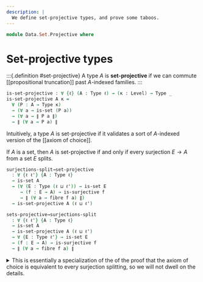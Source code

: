 ```yaml
---
description: |
  We define set-projective types, and prove some taboos.
---
```

<!--
```agda
open import 1Lab.Classical
open import 1Lab.Prelude

open import Data.Dec
open import Data.Fin

open import Meta.Invariant
```
-->
```agda
module Data.Set.Projective where
```

# Set-projective types

<!--
```agda
private variable
  ℓ ℓ' ℓ'' : Level
```
-->

:::{.definition #set-projective}
A type $A$ is **set-projective** if we can commute [[propositional truncation]]
past $A$-indexed families.
:::

```agda
is-set-projective : ∀ {ℓ} (A : Type ℓ) → (κ : Level) → Type _
is-set-projective A κ =
  ∀ (P : A → Type κ)
  → (∀ a → is-set (P a))
  → (∀ a → ∥ P a ∥)
  → ∥ (∀ a → P a) ∥
```

Intuitively, a type $A$ is set-projective if it validates a sort of
$A$-indexed version of the [[axiom of choice]].

If $A$ is a set, then $A$ is set-projective if and only if every
surjection $E \to A$ from a set $E$ splits.

```agda
surjections-split→set-projective
  : ∀ {ℓ ℓ'} {A : Type ℓ}
  → is-set A
  → (∀ (E : Type (ℓ ⊔ ℓ')) → is-set E
     → (f : E → A) → is-surjective f
     → ∥ (∀ a → fibre f a) ∥)
  → is-set-projective A (ℓ ⊔ ℓ')

sets-projective→surjections-split
  : ∀ {ℓ ℓ'} {A : Type ℓ}
  → is-set A
  → is-set-projective A (ℓ ⊔ ℓ')
  → ∀ {E : Type ℓ'} → is-set E
  → (f : E → A) → is-surjective f
  → ∥ (∀ a → fibre f a) ∥
```

<details>
<summary>This is essentially a specialization of the of the proof that
the axiom of choice is equivalent to every surjection splitting, so we
will not dwell on the details.
</summary>
```agda
surjections-split→set-projective {A = A} A-set surj-split P P-set ∥P∥ =
  ∥-∥-map
    (Equiv.to (Π-cod≃ (Fibre-equiv P)))
    (surj-split (Σ[ x ∈ A ] (P x)) (Σ-is-hlevel 2 A-set P-set) fst λ x →
      ∥-∥-map (Equiv.from (Fibre-equiv P x)) (∥P∥ x))

sets-projective→surjections-split A-set A-pro E-set f =
  A-pro (fibre f) (λ x → fibre-is-hlevel 2 E-set A-set f x)
```
</details>

## Closure of set-projectivity

Set-projective types are closed under Σ-types. Suppose that $A : \ty$ is a
set-projective type, and that $B : A \to \ty$ is a family of set-projective
types, and let $P : \Sigma\ A\ B \to \set$ be a family of merely inhabited sets.
Note that $(b : B(a)) \to P(a, b)$ is a $B(a)$-indexed family of merely
inhabited sets for every $a$, so its product must also be inhabited by projectivity
of $B(a)$. Moreover, $A$ is also projective, so $(a : A) \to (b : B(a)) \to P(a, b)$
is also merely inhabited, as $(b : B(a)) \to P(a, b)$ is an $A$-indexed family of
merely inhabited sets. We can then uncurry this family to finish the proof.

```agda
Σ-set-projective
  : ∀ {A : Type ℓ} {B : A → Type ℓ'}
  → is-set-projective A (ℓ' ⊔ ℓ'')
  → (∀ a → is-set-projective (B a) ℓ'')
  → is-set-projective (Σ[ a ∈ A ] B a) ℓ''
Σ-set-projective {A = A} {B = B} A-pro B-pro P P-set ∥P∥ = do
  ∥-∥-map uncurry $
    A-pro (λ a → ((b : B a) → P (a , b))) (λ a → Π-is-hlevel 2 λ b → P-set (a , b)) λ a →
    B-pro a (λ b → P (a , b)) (λ b → P-set (a , b)) λ b → ∥P∥ (a , b)
```

Moreover, set-projective types are stable under retracts. Suppose that
we have $f : A \to B, g : B \to A$ with $f \circ g = \id$ with $A$ set-projective,
and let $P : B \to \set$ be a family of merely inhabited sets. We can
precompose $P$ with $f$ to obtain an $A$-indexed family of sets whose
product $\Pi (a : A) \to P(f(a))$ must be inhabited via projectivity of $A$.
Moreover, we can precompose again with $g$ to see that $\Pi (b : B) \to P(f(g(b)))$
is merely inhabited. Finally, $f(g(b)) = b$, so $\Pi (b : B) \to P(b)$ is
merely inhabited.

```agda
retract→set-projective
  : ∀ {A : Type ℓ} {B : Type ℓ'}
  → (f : A → B) (g : B → A)
  → is-left-inverse f g
  → is-set-projective A ℓ''
  → is-set-projective B ℓ''
retract→set-projective {A = A} {B = B} f g retract A-pro P P-set ∥P∥ =
  ∥-∥-map (λ k b → subst P (retract b) (k (g b)))
    (A-pro (P ∘ f) (P-set ∘ f) (∥P∥ ∘ f))
```

This gives us a nice proof that set-projectivity is stable under equivalence.

```agda
Equiv→set-projective
  : ∀ {A : Type ℓ} {B : Type ℓ'}
  → A ≃ B
  → is-set-projective A ℓ''
  → is-set-projective B ℓ''
Equiv→set-projective f A-pro =
  retract→set-projective (Equiv.to f) (Equiv.from f) (Equiv.ε f) A-pro
```

By the theorem of [[finite choice]], finite sets are projective.

```agda
Fin-set-projective : ∀ {n} → is-set-projective (Fin n) ℓ
Fin-set-projective {n = n} P P-set ∥P∥ = finite-choice n ∥P∥

finite→set-projective
  : {A : Type ℓ}
  → Finite A
  → is-set-projective A ℓ'
finite→set-projective finite =
  rec! (λ enum → Equiv→set-projective (enum e⁻¹) Fin-set-projective)
    (enumeration finite)
```

## Taboos

As it turns out, the finite types are the *only* types that are projective
constructively! The general sketch of the taboo is that it is consistent that:

1. Propositions are projective.
2. Every infinite set admits an injection from `Nat`{.Agda}. In other
  words, every infinite set is Dedekind-infinite.
3. Countable choice fails (IE: the natural numbers are not set-projective).

The existence of such a model is out of scope for this page, so we will
focus our attention on the internal portion of the argument. In particular,
we will prove that if propositions are set-projective, then the existence of an
Dedekind-infinite set-projective type implies countable choice.

First, note that if propositions are set-projective, then the [[image]] of
every function into a set-projective type is itself set-projective. This
follows directly from the definition of images, along with closure of
projectives under `Σ`{.Agda}.

```agda
module _
  (props-projective : ∀ {ℓ ℓ'} → (A : Type ℓ) → is-prop A → is-set-projective A ℓ')
  where

  props-projective→image-projective
    : ∀ {A : Type ℓ} {B : Type ℓ'}
    → (f : A → B)
    → is-set-projective B (ℓ ⊔ ℓ' ⊔ ℓ'')
    → is-set-projective (image f) ℓ''
  props-projective→image-projective f B-pro =
    Σ-set-projective B-pro λ b → props-projective _ (hlevel 1)
```

This in turn implies that set-projective types are stable under embeddings,
as the image of an [[embedding]] $f : A \mono B$ is equivalent to $A$.

```agda
  props-projective+is-embedding→set-projective
    : ∀ {A : Type ℓ} {B : Type ℓ'} {f : A → B}
    → is-embedding f
    → is-set-projective B (ℓ ⊔ ℓ' ⊔ ℓ'')
    → is-set-projective A ℓ''
  props-projective+is-embedding→set-projective {f = f} f-emb B-pro =
    Equiv→set-projective
      (is-embedding→image-equiv f-emb e⁻¹)
      (props-projective→image-projective f B-pro)
```

If we specialise this result to embeddings $Nat \mono A$, then we
obtain countable choice from the existence of a Dedekind-infinite type.

```agda
  props-projective+dedekind-infinite-projective→countable-choice
    : ∀ {A : Type ℓ} {f : Nat → A}
    → is-embedding f
    → is-set-projective A (ℓ ⊔ ℓ')
    → is-set-projective Nat ℓ'
  props-projective+dedekind-infinite-projective→countable-choice =
    props-projective+is-embedding→set-projective
```

Note that the set-projectivity of propositions is itself a taboo: in particular,
every proposition is set-projective if and only if every set has split support.
The following proof is adapted from [@Kraus-Escardó-Coquand-Altenkirch:2016].

We will start with the reverse direction. Suppose that every proposition
is set projective, and let $A$ be a set. The truncation of $A$ is a propositton,
and the constant family $\| A \| \to A$ is a set-indexed family, so projectivity
of $\| A \|$ directly gives us split support.

```agda
props-projective→split-support
  : ∀ {ℓ}
  → ((A : Type ℓ) → is-prop A → is-set-projective A ℓ)
  → ∀ (A : Type ℓ) → is-set A → ∥ (∥ A ∥ → A) ∥
props-projective→split-support props-projective A A-set =
  props-projective ∥ A ∥ (hlevel 1) (λ _ → A) (λ _ → A-set) id
```

For the forward direction, suppose that every set has split support,
let $A$ be a proposition, and $P : A \to \set$ a family of merely inhabited
sets. Note that the type $\Sigma A P$ is a set, so it must have split
support $s : \| \| \Sigma A P \| \to \Sigma A P \|$. Moreover, $P(a)$
is always merely inhabited, so we can readily show that $\| A \to \Sigma A P\|$.
Finally, $A$ is a proposition, so we can obtain a $P(a)$ from $\Sigma A P$
for any $a : A$; if we combine this with our previous observation, we
immediately get $\| (a : A) \to P(a) \|$.

```agda
split-support→props-projective
  : ∀ {ℓ}
  → (∀ (A : Type ℓ) → is-set A → ∥ (∥ A ∥ → A) ∥)
  → (A : Type ℓ) → is-prop A → is-set-projective A ℓ
split-support→props-projective split-support A A-prop P P-set ∥P∥ = do
  s ← split-support (Σ[ a ∈ A ] P a) (Σ-is-hlevel 2 (is-prop→is-set A-prop) P-set)
  pure λ a → subst P (A-prop _ _) (snd (s (∥-∥-map (λ p → (a , p)) (∥P∥ a))))
```
